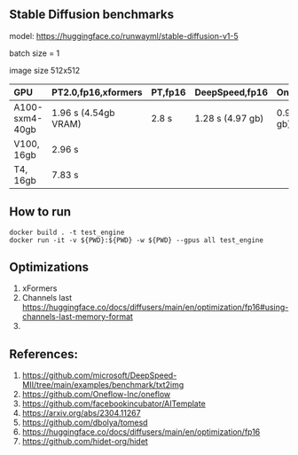 ## Stable Diffusion benchmarks

model: https://huggingface.co/runwayml/stable-diffusion-v1-5

batch size = 1

image size 512x512

| GPU                    | PT2.0,fp16,xformers   | PT,fp16 | DeepSpeed,fp16   | Oneflow,fp16     |
| :---                   | :---                  | :---    | :---             | :---             |
| A100-sxm4-40gb         | 1.96 s (4.54gb VRAM)  | 2.8 s   | 1.28 s (4.97 gb) | 0.98 s (5.62 gb) |
| V100, 16gb             | 2.96 s                |         |                  |                  |
| T4, 16gb               | 7.83 s                |         |                  |                  |


## How to run
```
docker build . -t test_engine
docker run -it -v ${PWD}:${PWD} -w ${PWD} --gpus all test_engine
```

## Optimizations
1. xFormers
2. Channels last https://huggingface.co/docs/diffusers/main/en/optimization/fp16#using-channels-last-memory-format
3. 


## References:
1. https://github.com/microsoft/DeepSpeed-MII/tree/main/examples/benchmark/txt2img
2. https://github.com/Oneflow-Inc/oneflow
3. https://github.com/facebookincubator/AITemplate
4. https://arxiv.org/abs/2304.11267
5. https://github.com/dbolya/tomesd
6. https://huggingface.co/docs/diffusers/main/en/optimization/fp16
7. https://github.com/hidet-org/hidet

